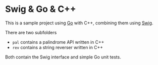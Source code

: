 # Swig & Go & C++

This is a sample project using [Go](https://go.dev/) with C++, combining them using [Swig](https://swig.org/).

There are two subfolders

 * `pal` contains a palindrome API written in C++
 * `rev` contains a string reverser written in C++

Both contain the Swig interface and simple Go unit tests.

